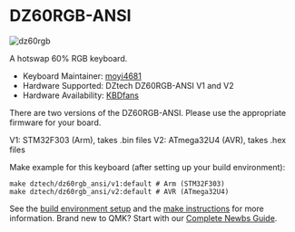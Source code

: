 # DZ60RGB-ANSI

![dz60rgb](https://cdn.shopify.com/s/files/1/0043/9140/3591/products/TIM_20190130170231_grande.jpg?v=1548839053)

A hotswap 60% RGB keyboard.

* Keyboard Maintainer: [moyi4681](https://github.com/moyi4681)
* Hardware Supported: DZtech DZ60RGB-ANSI V1 and V2
* Hardware Availability: [KBDfans](https://kbdfans.com/)

There are two versions of the DZ60RGB-ANSI. Please use the appropriate firmware for your board.

V1: STM32F303 (Arm), takes .bin files
V2: ATmega32U4 (AVR), takes .hex files

Make example for this keyboard (after setting up your build environment):

    make dztech/dz60rgb_ansi/v1:default # Arm (STM32F303)
    make dztech/dz60rgb_ansi/v2:default # AVR (ATmega32U4)

See the [build environment setup](https://docs.qmk.fm/#/getting_started_build_tools) and the [make instructions](https://docs.qmk.fm/#/getting_started_make_guide) for more information. Brand new to QMK? Start with our [Complete Newbs Guide](https://docs.qmk.fm/#/newbs).

